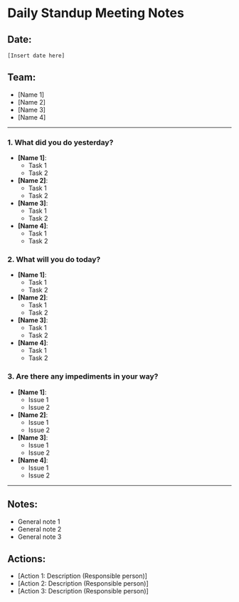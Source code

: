 # Daily Standup Meeting Notes

## Date:
`[Insert date here]`

## Team:
- [Name 1]
- [Name 2]
- [Name 3]
- [Name 4]

---

### 1. What did you do yesterday?
- **[Name 1]**: 
  - Task 1
  - Task 2
- **[Name 2]**: 
  - Task 1
  - Task 2
- **[Name 3]**: 
  - Task 1
  - Task 2
- **[Name 4]**: 
  - Task 1
  - Task 2

### 2. What will you do today?
- **[Name 1]**: 
  - Task 1
  - Task 2
- **[Name 2]**: 
  - Task 1
  - Task 2
- **[Name 3]**: 
  - Task 1
  - Task 2
- **[Name 4]**: 
  - Task 1
  - Task 2

### 3. Are there any impediments in your way?
- **[Name 1]**: 
  - Issue 1
  - Issue 2
- **[Name 2]**: 
  - Issue 1
  - Issue 2
- **[Name 3]**: 
  - Issue 1
  - Issue 2
- **[Name 4]**: 
  - Issue 1
  - Issue 2

---

## Notes:
- General note 1
- General note 2
- General note 3

## Actions:
- [Action 1: Description (Responsible person)]
- [Action 2: Description (Responsible person)]
- [Action 3: Description (Responsible person)]

